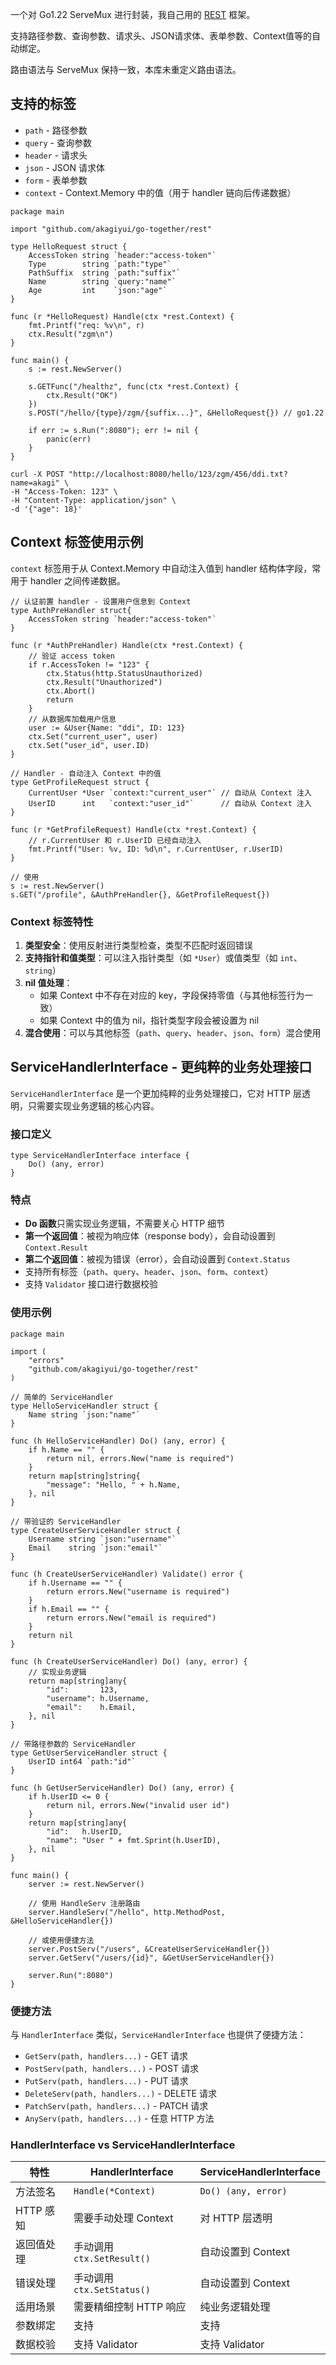 一个对 Go1.22 ServeMux 进行封装，我自己用的 [REST](https://en.wikipedia.org/wiki/REST) 框架。

支持路径参数、查询参数、请求头、JSON请求体、表单参数、Context值等的自动绑定。

路由语法与 ServeMux 保持一致，本库未重定义路由语法。

## 支持的标签

- `path` - 路径参数
- `query` - 查询参数
- `header` - 请求头
- `json` - JSON 请求体
- `form` - 表单参数
- `context` - Context.Memory 中的值（用于 handler 链向后传递数据）

```golang
package main

import "github.com/akagiyui/go-together/rest"

type HelloRequest struct {
	AccessToken string `header:"access-token"`
	Type        string `path:"type"`
	PathSuffix  string `path:"suffix"`
	Name        string `query:"name"`
	Age         int    `json:"age"`
}

func (r *HelloRequest) Handle(ctx *rest.Context) {
	fmt.Printf("req: %v\n", r)
	ctx.Result("zgm\n")
}

func main() {
	s := rest.NewServer()

	s.GETFunc("/healthz", func(ctx *rest.Context) {
		ctx.Result("OK")
	})
    s.POST("/hello/{type}/zgm/{suffix...}", &HelloRequest{}) // go1.22

	if err := s.Run(":8080"); err != nil {
		panic(err)
	}
}
```

```shell
curl -X POST "http://localhost:8080/hello/123/zgm/456/ddi.txt?name=akagi" \
-H "Access-Token: 123" \
-H "Content-Type: application/json" \
-d '{"age": 18}'
```

## Context 标签使用示例

`context` 标签用于从 Context.Memory 中自动注入值到 handler 结构体字段，常用于 handler 之间传递数据。

```golang
// 认证前置 handler - 设置用户信息到 Context
type AuthPreHandler struct{
	AccessToken string `header:"access-token"`
}

func (r *AuthPreHandler) Handle(ctx *rest.Context) {
    // 验证 access token
    if r.AccessToken != "123" {
        ctx.Status(http.StatusUnauthorized)
        ctx.Result("Unauthorized")
		ctx.Abort()
        return
    }
    // 从数据库加载用户信息
    user := &User{Name: "ddi", ID: 123}
    ctx.Set("current_user", user)
    ctx.Set("user_id", user.ID)
}

// Handler - 自动注入 Context 中的值
type GetProfileRequest struct {
    CurrentUser *User `context:"current_user"` // 自动从 Context 注入
    UserID      int   `context:"user_id"`      // 自动从 Context 注入
}

func (r *GetProfileRequest) Handle(ctx *rest.Context) {
    // r.CurrentUser 和 r.UserID 已经自动注入
    fmt.Printf("User: %v, ID: %d\n", r.CurrentUser, r.UserID)
}

// 使用
s := rest.NewServer()
s.GET("/profile", &AuthPreHandler{}, &GetProfileRequest{})
```

### Context 标签特性

1. **类型安全**：使用反射进行类型检查，类型不匹配时返回错误
2. **支持指针和值类型**：可以注入指针类型（如 `*User`）或值类型（如 `int`、`string`）
3. **nil 值处理**：
   - 如果 Context 中不存在对应的 key，字段保持零值（与其他标签行为一致）
   - 如果 Context 中的值为 nil，指针类型字段会被设置为 nil
4. **混合使用**：可以与其他标签（`path`、`query`、`header`、`json`、`form`）混合使用

## ServiceHandlerInterface - 更纯粹的业务处理接口

`ServiceHandlerInterface` 是一个更加纯粹的业务处理接口，它对 HTTP 层透明，只需要实现业务逻辑的核心内容。

### 接口定义

```golang
type ServiceHandlerInterface interface {
    Do() (any, error)
}
```

### 特点

- **Do 函数**只需实现业务逻辑，不需要关心 HTTP 细节
- **第一个返回值**：被视为响应体（response body），会自动设置到 `Context.Result`
- **第二个返回值**：被视为错误（error），会自动设置到 `Context.Status`
- 支持所有标签（`path`、`query`、`header`、`json`、`form`、`context`）
- 支持 `Validator` 接口进行数据校验

### 使用示例

```golang
package main

import (
    "errors"
    "github.com/akagiyui/go-together/rest"
)

// 简单的 ServiceHandler
type HelloServiceHandler struct {
    Name string `json:"name"`
}

func (h HelloServiceHandler) Do() (any, error) {
    if h.Name == "" {
        return nil, errors.New("name is required")
    }
    return map[string]string{
        "message": "Hello, " + h.Name,
    }, nil
}

// 带验证的 ServiceHandler
type CreateUserServiceHandler struct {
    Username string `json:"username"`
    Email    string `json:"email"`
}

func (h CreateUserServiceHandler) Validate() error {
    if h.Username == "" {
        return errors.New("username is required")
    }
    if h.Email == "" {
        return errors.New("email is required")
    }
    return nil
}

func (h CreateUserServiceHandler) Do() (any, error) {
    // 实现业务逻辑
    return map[string]any{
        "id":       123,
        "username": h.Username,
        "email":    h.Email,
    }, nil
}

// 带路径参数的 ServiceHandler
type GetUserServiceHandler struct {
    UserID int64 `path:"id"`
}

func (h GetUserServiceHandler) Do() (any, error) {
    if h.UserID <= 0 {
        return nil, errors.New("invalid user id")
    }
    return map[string]any{
        "id":   h.UserID,
        "name": "User " + fmt.Sprint(h.UserID),
    }, nil
}

func main() {
    server := rest.NewServer()

    // 使用 HandleServ 注册路由
    server.HandleServ("/hello", http.MethodPost, &HelloServiceHandler{})

    // 或使用便捷方法
    server.PostServ("/users", &CreateUserServiceHandler{})
    server.GetServ("/users/{id}", &GetUserServiceHandler{})

    server.Run(":8080")
}
```

### 便捷方法

与 `HandlerInterface` 类似，`ServiceHandlerInterface` 也提供了便捷方法：

- `GetServ(path, handlers...)` - GET 请求
- `PostServ(path, handlers...)` - POST 请求
- `PutServ(path, handlers...)` - PUT 请求
- `DeleteServ(path, handlers...)` - DELETE 请求
- `PatchServ(path, handlers...)` - PATCH 请求
- `AnyServ(path, handlers...)` - 任意 HTTP 方法

### HandlerInterface vs ServiceHandlerInterface

| 特性 | HandlerInterface | ServiceHandlerInterface |
|------|------------------|-------------------------|
| 方法签名 | `Handle(*Context)` | `Do() (any, error)` |
| HTTP 感知 | 需要手动处理 Context | 对 HTTP 层透明 |
| 返回值处理 | 手动调用 `ctx.SetResult()` | 自动设置到 Context |
| 错误处理 | 手动调用 `ctx.SetStatus()` | 自动设置到 Context |
| 适用场景 | 需要精细控制 HTTP 响应 | 纯业务逻辑处理 |
| 参数绑定 | 支持 | 支持 |
| 数据校验 | 支持 Validator | 支持 Validator |
